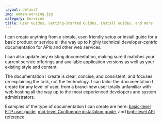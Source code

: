 ```yaml
---
layout: default
img: women-working.jpg
category: Services
title: User Guides, Getting-Started Guides, Install Guides, and more
---
```

I can create anything from a simple, user-friendly setup or install guide for a basic product or service all the way up to highly technical developer-centric documentation for APIs and other web services. 

I can also update any existing documentation, making sure it matches your current service offerings and available application versions as well as your existing style and content.   

The documentation I create is clear, concise, and consistent, and focuses on explaining the task, not the technology. I can tailor the documentation I create for any level of user, from a brand-new user totally unfamiliar with web hosting all the way up to the most experienced developers and system administrators.   

Examples of the type of documentation I can create are here: [basic-level FTP user guide](../docs/ftp_doc/ftp_doc.html), [mid-level Confluence installation guide](../docs/conf_doc/confluence_install.html), and [high-level API reference](../docs/api_docs/uses-this-api-whd.html). 
